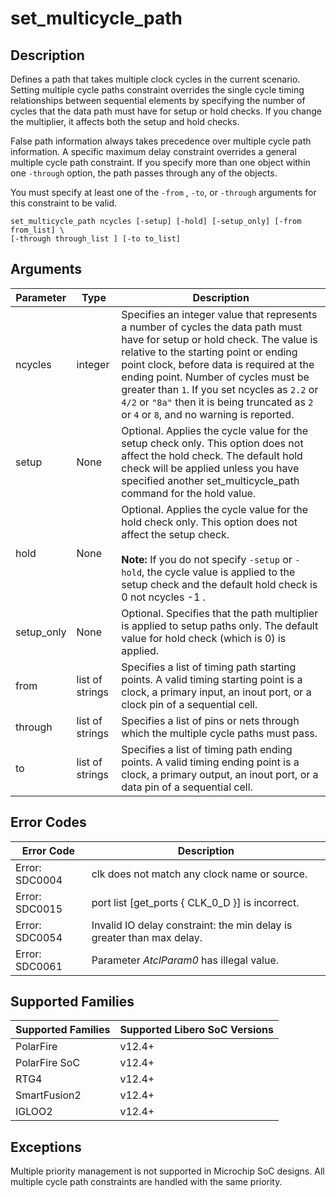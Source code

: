 # set_multicycle_path

## Description

Defines a path that takes multiple clock cycles in the current scenario. Setting multiple cycle paths constraint overrides the single cycle timing relationships between sequential elements by specifying the number of cycles that the data path must have for setup or hold checks. If you change the multiplier, it affects both the setup and hold checks.

False path information always takes precedence over multiple cycle path information. A specific maximum delay constraint overrides a general multiple cycle path constraint. If you specify more than one object within one `-through` option, the path passes through any of the objects.

You must specify at least one of the `-from` , `-to`, or `-through` arguments for this constraint to be valid.

```
set_multicycle_path ncycles [-setup] [-hold] [-setup_only] [-from from_list] \
[-through through_list ] [-to to_list]
```

## Arguments

|Parameter|Type|Description|
|---------|----|-----------|
|ncycles|integer|Specifies an integer value that represents a number of cycles the data path must have for setup or hold check. The value is relative to the starting point or ending point clock, before data is required at the ending point. Number of cycles must be greater than `1`. If you set ncycles as `2.2` or `4/2` or `"8a"` then it is being truncated as `2` or `4` or `8`, and no warning is reported.|
|setup|None|Optional. Applies the cycle value for the setup check only. This option does not affect the hold check. The default hold check will be applied unless you have specified another set_multicycle_path command for the hold value.|
|hold|None|Optional. Applies the cycle value for the hold check only. This option does not affect the setup check. <br /><br />**Note:** If you do not specify `-setup` or `-hold`, the cycle value is applied to the setup check and the default hold check is 0 not ncycles -1 .|
|setup_only|None|Optional. Specifies that the path multiplier is applied to setup paths only. The default value for hold check (which is 0) is applied.|
|from|list of strings|Specifies a list of timing path starting points. A valid timing starting point is a clock, a primary input, an inout port, or a clock pin of a sequential cell.|
|through|list of strings|Specifies a list of pins or nets through which the multiple cycle paths must pass.|
|to|list of strings|Specifies a list of timing path ending points. A valid timing ending point is a clock, a primary output, an inout port, or a data pin of a sequential cell.|

## Error Codes

|Error Code|Description|
|----------|-----------|
|Error: SDC0004|clk does not match any clock name or source.|
|Error: SDC0015|port list [get_ports { CLK_0_D }] is incorrect.|
|Error: SDC0054|Invalid IO delay constraint: the min delay is greater than max delay.|
|Error: SDC0061|Parameter _AtclParam0_ has illegal value.|

## Supported Families

|Supported Families|Supported Libero SoC Versions|
|------------------|-----------------------------|
|PolarFire|v12.4+|
|PolarFire SoC|v12.4+|
|RTG4|v12.4+|
|SmartFusion2|v12.4+|
|IGLOO2|v12.4+|

## Exceptions

Multiple priority management is not supported in Microchip SoC designs. All multiple cycle path constraints are handled with the same priority.
